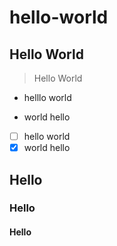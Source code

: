 # hello-world
Hello World
---
> Hello World

- helllo world
+ world hello

- [ ] hello world
- [x] world hello

## Hello
### Hello
#### Hello
